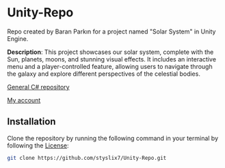 # Unity-Repo

Repo created by Baran Parkın for a project named "Solar System" in Unity Engine.

**Description**: This project showcases our solar system, complete with the Sun, planets, moons, and stunning visual effects. It includes an interactive menu and a player-controlled feature, allowing users to navigate through the galaxy and explore different perspectives of the celestial bodies.

[General C# repository](https://github.com/styslix7/CSharp-Repo)

[My account](https://github.com/styslix7)

## Installation

Clone the repository by running the following command in your terminal by following the [License](https://github.com/styslix7/Unity-Repo/blob/main/License.md):
```bash
git clone https://github.com/styslix7/Unity-Repo.git
